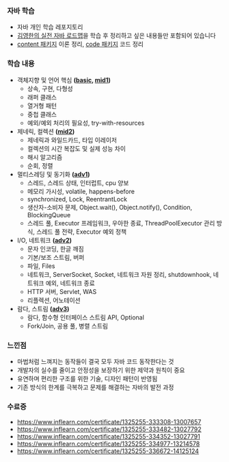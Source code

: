 ### 자바 학습
- 자바 개인 학습 레포지토리
- [김영한의 실전 자바 로드맵](https://www.inflearn.com/roadmaps/744)을 학습 후 정리하고 싶은 내용들만 포함되어 있습니다
- [content 패키지](https://github.com/aammddkkzxc/java-practice/blob/master/content) 이론 정리, [code 패키지](https://github.com/aammddkkzxc/java-practice/blob/master/code) 코드 정리

### 학습 내용
- 객체지향 및 언어 핵심 **([basic](https://github.com/aammddkkzxc/java-practice/blob/master/content/1-basic.md), [mid1](https://github.com/aammddkkzxc/java-practice/blob/master/content/2-mid1.md))**
  - 상속, 구현, 다형성
  - 래퍼 클래스
  - 열거형 패턴
  - 중첩 클래스
  - 예외/예외 처리의 필요성, try-with-resources
- 제네릭, 컬렉션 **([mid2](https://github.com/aammddkkzxc/java-practice/blob/master/content/3-mid2.md))**
  - 제네릭과 와일드카드, 타입 이레이저
  - 컬렉션의 시간 복잡도 및 실제 성능 차이
  - 해시 알고리즘
  - 순회, 정렬
- 멀티스레딩 및 동기화 **([adv1](https://github.com/aammddkkzxc/java-practice/blob/master/content/4-adv1.md))**
  - 스레드, 스레드 상태, 인터럽트, cpu 양보
  - 메모리 가시성, volatile, happens-before
  - synchronized, Lock, ReentrantLock
  - 생산자-소비자 문제, Object.wait(), Object.notify(), Condition, BlockingQueue
  - 스레드 풀, Executor 프레임워크, 우아한 종료, ThreadPoolExecutor 관리 방식, 스레드 풀 전략, Executor 예외 정책
- I/O, 네트워크 **([adv2](https://github.com/aammddkkzxc/java-practice/blob/master/content/5-adv2.md))**
  - 문자 인코딩, 한글 깨짐
  - 기본/보조 스트림, 버퍼
  - 파일, Files
  - 네트워크, ServerSocket, Socket, 네트워크 자원 정리, shutdownhook, 네트워크 예외, 네트워크 종료
  - HTTP 서버, Servlet, WAS
  - 리플렉션, 어노테이션
- 람다, 스트림 **([adv3](https://github.com/aammddkkzxc/java-practice/blob/master/content/6-adv3.md))**
  - 람다, 함수형 인터페이스 스트림 API, Optional
  - Fork/Join, 공용 풀, 병렬 스트림

### 느낀점
- 마법처럼 느껴지는 동작들이 결국 모두 자바 코드 동작한다는 것
- 개발자의 실수를 줄이고 안정성을 보장하기 위한 제약과 원칙이 중요
- 유연하며 편리한 구조를 위한 기술, 디자인 패턴이 반영됨
- 기존 방식의 한계를 극복하고 문제를 해결하는 자바의 발전 과정

### 수료증
- https://www.inflearn.com/certificate/1325255-333308-13007657
- https://www.inflearn.com/certificate/1325255-333482-13027792
- https://www.inflearn.com/certificate/1325255-334352-13027791
- https://www.inflearn.com/certificate/1325255-334977-13214578
- https://www.inflearn.com/certificate/1325255-336672-14125124
